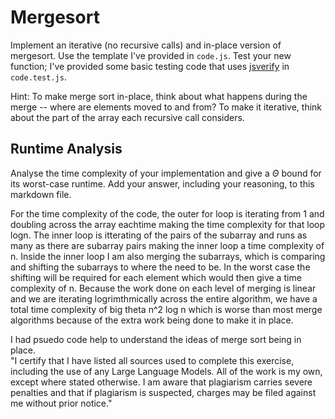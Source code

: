 # Mergesort

Implement an iterative (no recursive calls) and in-place version of mergesort.
Use the template I've provided in `code.js`. Test your new function; I've
provided some basic testing code that uses
[jsverify](https://jsverify.github.io/) in `code.test.js`.

Hint: To make merge sort in-place, think about what happens during the merge --
where are elements moved to and from? To make it iterative, think about the
part of the array each recursive call considers.

## Runtime Analysis

Analyse the time complexity of your implementation and give a $\Theta$ bound for
its worst-case runtime. Add your answer, including your reasoning, to this
markdown file.

For the time complexity of the code, the outer for loop is iterating from 1 and doubling across the array eachtime making the time complexity for that loop logn. The inner loop is itterating of the pairs of the subarray and runs as many as there are subarray pairs making the inner loop a time complexity of n. Inside the inner loop I am also merging the subarrays, which is comparing and shifting the subarrays to where the need to be. In the worst case the shifting will be required for each element which would then give a time complexity of n. Because the work done on each level of merging is linear and we are iterating logrimthmically across the entire algorithm, we have a total time complexity of big theta n^2 log n which is worse than most merge algorithms because of the extra work being done to make it in place.

I had psuedo code help to understand the ideas of merge sort being in place.  
"I certify that I have listed all sources used to complete this exercise, including the use of any Large Language Models. All of the work is my own, except where stated otherwise. I am aware that plagiarism carries severe penalties and that if plagiarism is suspected, charges may be filed against me without prior notice."
